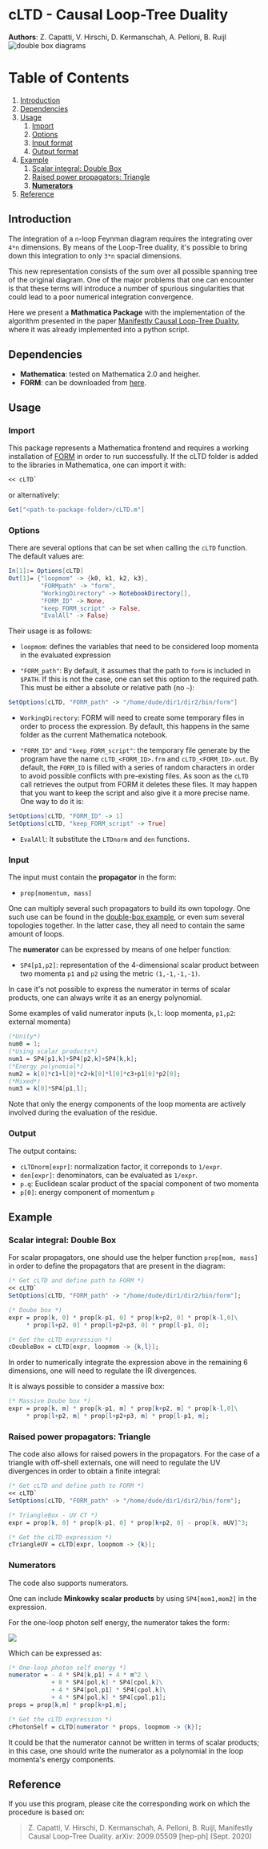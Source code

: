 #
# cLTD - Causal Loop-Tree Duality
**Authors**: Z. Capatti, V. Hirschi, D. Kermanschah, A. Pelloni, B. Ruijl
![double box diagrams](./img/diags.svg)

# Table of Contents
1. [Introduction](#introduction)
2. [Dependencies](#dependencies)
4. [Usage](#usage)
    1. [Import](#import)
    2. [Options](#options)
    2. [Input format](#input)
    2. [Output format](#output)
4. [Example](#example)
    1. [Scalar integral: Double Box](#scalar-integral:-double-box)
    2. [Raised power propagators: Triangle](#raised-power-propagators:-triangle)
    3. [**Numerators**](#numerator)
5. [Reference](#reference)


## Introduction
The integration of a `n`-loop Feynman diagram requires the integrating over `4*n` dimensions.
By means of the Loop-Tree duality, it's possible to bring down this integration to only `3*n` spacial dimensions. 

This new representation consists of the sum over all possible spanning tree of the original diagram. One of the major problems that one can encounter is that these terms will introduce a number of spurious singularities that could lead to a poor numerical integration convergence.

Here we present a **Mathmatica Package** with the implementation of the algorithm presented in the paper [Manifestly Causal Loop-Tree Duality](https://arxiv.org/abs/2009.05509), where it was already implemented into a python script.

## Dependencies
* **Mathematica**: tested on Mathematica 2.0 and heigher.
* **FORM**: can be downloaded from [here](https://www.nikhef.nl/~form/).

## Usage

### Import
This package represents a Mathematica frontend and requires a working installation of [FORM](https://www.nikhef.nl/~form/) in order to run successfully.
If the cLTD folder is added to the libraries in Mathematica, one can import it with:
```Mathematica
<< cLTD`
```
or alternatively:
```Mathematica
Get["<path-to-package-folder>/cLTD.m"]
```



### Options

There are several options that can be set when calling the `cLTD` function. The default values are:
```Mathematica 
In[1]:= Options[cLTD]
Out[1]= {"loopmom" -> {k0, k1, k2, k3}, 
         "FORMpath" -> "form", 
         "WorkingDirectory" -> NotebookDirectory[], 
         "FORM_ID" -> None,
         "keep_FORM_script" -> False, 
         "EvalAll" -> False}
```

Their usage is as follows:

* `loopmom`: defines the variables that need to be considered loop momenta in the evaluated expression

* `"FORM_path"`: By default, it assumes that the path to `form` is included in `$PATH`. If this is not the case, one can set this option to the required path.
This must be either a absolute or relative path (no `~`):
```Mathematica
SetOptions[cLTD, "FORM_path" -> "/home/dude/dir1/dir2/bin/form"]
```

* `WorkingDirectory`: FORM will need to create some temporary files in order to process the expression. By default, this happens in the same folder as the current Mathematica notebook.

* `"FORM_ID"` and `"keep_FORM_script"`: the temporary file generate by the program have the name `cLTD_<FORM_ID>.frm` and `cLTD_<FORM_ID>.out`.
By default, the `FORM_ID` is filled with a series of random characters in order to avoid possible conflicts with pre-existing files.
As soon as the `cLTD` call retrieves the output from FORM it deletes these files.
It may happen that you want to keep the script and also give it a more precise name.
One way to do it is:
```Mathematica
SetOptions[cLTD, "FORM_ID" -> 1]
SetOptions[cLTD, "keep_FORM_script" -> True]
```

* `EvalAll`: It substitute the `LTDnorm` and `den` functions.

### Input

The input must contain the **propagator** in the form:
 - `prop[momentum, mass]`

One can multiply several such propagators to build its own topology. One such use can be found in the [double-box example](#scalar-integral:-double-box), or even sum several topologies together. In the latter case, they all need to contain the same amount of loops.

The **numerator** can be expressed by means of one helper function:
 - `SP4[p1,p2]`: representation of the 4-dimensional scalar product between two momenta `p1` and `p2` using the metric `(1,-1,-1,-1)`.
 

In case it's not possible to express the numerator in terms of scalar products, one can always write it as an energy polynomial.

Some examples of valid numerator inputs (`k,l`: loop momenta, `p1,p2`: external momenta)
```mathematica
(*Unity*)
num0 = 1;
(*Using scalar products*)
num1 = SP4[p1,k]+SP4[p2,k]+SP4[k,k];
(*Energy polynomial*)
num2 = k[0]*c1+l[0]*c2+k[0]*l[0]*c3+p1[0]*p2[0];
(*Mixed*)
num3 = k[0]*SP4[p1,l];
```

Note that only the energy components of the loop momenta are actively involved during the evaluation of the residue.

### Output
The output contains:
 - `cLTDnorm[expr]`: normalization factor, it correponds to `1/expr`.
 - `den[expr]`: denominators, can be evaluated as `1/expr`.
 - `p.q`: Euclidean scalar product of the spacial component of two momenta
 - `p[0]`: energy component of momentum `p`


## Example

### Scalar integral: Double Box
For scalar propagators, one should use the helper function `prop[mom, mass]` in order to define the propagators that are present in the diagram:
```Mathematica
(* Get cLTD and define path to FORM *)
<< cLTD`
SetOptions[cLTD, "FORM_path" -> "/home/dude/dir1/dir2/bin/form"];

(* Doube box *)
expr = prop[k, 0] * prop[k-p1, 0] * prop[k+p2, 0] * prop[k-l,0]\
     * prop[l+p2, 0] * prop[l+p2+p3, 0] * prop[l-p1, 0];

(* Get the cLTD expression *)
cDoubleBox = cLTD[expr, loopmom -> {k,l}];      
```
In order to numerically integrate the expression above in the remaining 6 dimensions, one will need to regulate the IR divergences.

It is always possible to consider a massive box:
```Mathematica
(* Massive Doube box *)
expr = prop[k, m] * prop[k-p1, m] * prop[k+p2, m] * prop[k-l,0]\
     * prop[l+p2, m] * prop[l+p2+p3, m] * prop[l-p1, m];
```

### Raised power propagators: Triangle
The code also allows for raised powers in the propagators. 
For the case of a triangle with off-shell externals, one will need to regulate the UV divergences in order to obtain a finite integral:

```Mathematica
(* Get cLTD and define path to FORM *)
<< cLTD`
SetOptions[cLTD, "FORM_path" -> "/home/dude/dir1/dir2/bin/form"];

(* TriangleBox - UV CT *)
expr = prop[k, 0] * prop[k-p1, 0] * prop[k+p2, 0] - prop[k, mUV]^3;

(* Get the cLTD expression *)
cTriangleUV = cLTD[expr, loopmom -> {k}];      
```

### Numerators
The code also supports numerators. 

One can include **Minkowky scalar products** by using `SP4[mom1,mom2]` in the expression.

For the one-loop photon self energy, the numerator takes the form:

![](./img/bubble.svg)

Which can be expressed as: 
```mathematica
(* One-loop photon self energy *)
numerator = - 4 * SP4[k,p1] + 4 * m^2 \
            + 8 * SP4[pol,k] * SP4[cpol,k]\
            + 4 * SP4[pol,p1] * SP4[cpol,k]\
            + 4 * SP4[pol,k] * SP4[cpol,p1];
props = prop[k,m] * prop[k+p1,m];

(* Get the cLTD expression *)
cPhotonSelf = cLTD[numerator * props, loopmom -> {k}];      

```

It could be that the numerator cannot be written in terms of scalar products; in this case, one should write the numerator as a polynomial in the loop momenta's energy components.


## Reference 
If you use this program, please cite the corresponding work on which the procedure is based on:

> Z. Capatti, V. Hirschi, D. Kermanschah, A. Pelloni, B. Ruijl, Manifestly Causal Loop-Tree Duality. arXiv: 2009.05509 [hep-ph] (Sept. 2020)
